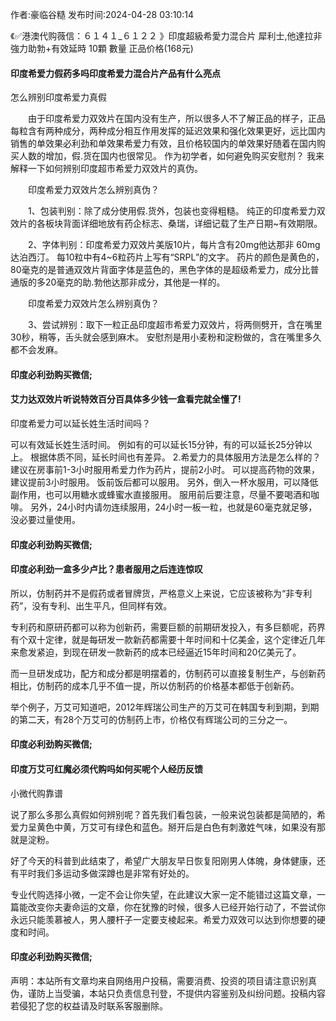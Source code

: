 <p>作者:豪临谷糙 发布时间:2024-04-28 03:10:14</p>
<p>《✅港澳代购薇信：６１４１_６１２２ 》印度超級希愛力混合片 犀利士,他達拉非 強力助勃+有效延時 10顆 數量 正品价格(168元) </p>
									<h4>印度希爱力假药多吗印度希爱力混合片产品有什么亮点</h4><p>怎么辨别印度希爱力真假</p><p>　　由于印度希爱力双效片在国内没有生产，所以很多人不了解正品的样子，正品每粒含有两种成分，两种成分相互作用发挥的延迟效果和强化效果更好，远比国内销售的单效果必利劲和单效果希爱力有效，且价格较国内的单效果好随着在国内购买人数的增加，假.货在国内也很常见。 作为初学者，如何避免购买安慰剂？ 我来解释一下如何辨别印度超市希爱力双效片的真伪。</p><p>　　印度希爱力双效片怎么辨别真伪？</p><p>　　1、包装判别：除了成分使用假.货外，包装也变得粗糙。 纯正的印度希爱力双效片的各板块背面详细地放有药企标志、桑瑞，详细记载了生产日期~有效期限。</p><p>　　2、字体判别：印度希爱力双效片美版10片，每片含有20mg他达那非 60mg达泊西汀。 每10粒中有4~6粒药片上写有“SRPL”的文字。 药片的颜色是黄色的，80毫克的是普通双效片背面字体是蓝色的，黑色字体的是超级希爱力，成分比普通版的多20毫克的助.勃他达那非成分，其他是一样的。</p><p>　　印度希爱力双效片怎么辨别真伪？</p><p>　　3、尝试辨别：取下一粒正品印度超市希爱力双效片，将两侧劈开，含在嘴里30秒，稍等，舌头就会感到麻木。 安慰剂是用小麦粉和淀粉做的，含在嘴里多久都不会发麻。</p><p></p><h4>	印度必利劲购买微信;</h4><p></p><h4>艾力达双效片听说特效百分百具体多少钱一盒看完就全懂了!</h4><p>印度希爱力可以延长姓生活时间吗？</p><p> 可以有效延长姓生活时间。 例如有的可以延长15分钟，有的可以延长25分钟以上。 根据体质不同，延长时间也有差异。 2.希爱力的具体服用方法是怎么样的？ 建议在房事前1-3小时服用希爱力作为药片，提前2小时。 可以提高药物的效果，建议提前3小时服用。 饭前饭后都可以服用。 另外，倒入一杯水服用，可以降低副作用，也可以用糖水或蜂蜜水直接服用。 服用前后要注意，尽量不要喝酒和咖啡。 另外，24小时内请勿连续服用，24小时一板一粒，也就是60毫克就足够，没必要过量使用。</p><p></p><h4>	印度必利劲购买微信;</h4><p></p><h4>印度必利劲一盒多少卢比？患者服用之后连连惊叹</h4><p>所以，仿制药并不是假药或者冒牌货，严格意义上来说，它应该被称为“非专利药”，没有专利、出生平凡，但同样有效。</p><p>专利药和原研药都可以称为创新药，需要巨额的前期研发投入，有多巨额呢，药界有个双十定律，就是每研发一款新药都需要十年时间和十亿美金，这个定律近几年来愈发紧迫，到现在研发一款新药的成本已经逼近15年时间和20亿美元了。</p><p>而一旦研发成功，配方和成分都是明摆着的，仿制药可以直接复制生产，与创新药相比，仿制药的成本几乎不值一提，所以仿制药的价格基本都低于创新药。</p><p>举个例子，万艾可知道吧，2012年辉瑞公司生产的万艾可在韩国专利到期，到期的第二天，有28个万艾可的仿制药上市，价格仅有辉瑞公司的三分之一。</p><p></p><h4>	印度必利劲购买微信;</h4><p></p><h4>印度万艾可红魔必须代购吗如何买呢个人经历反馈</h4><p>小微代购靠谱</p><p>说了那么多那么真假如何辨别呢？首先我们看包装，一般来说包装都是简陋的，希爱力呈黄色中黄，万艾可有绿色和蓝色。掰开后是白色有刺激姓气味，如果没有那就是淀粉。</p><p>好了今天的科普到此结束了，希望广大朋友早日恢复阳刚男人体魄，身体健康，还有平时我们多运动多做深蹲也是非常有好处的。</p><p>专业代购选择小微，一定不会让你失望，在此建议大家一定不能错过这篇文章，一篇能改变你夫妻命运的文章，你在犹豫的时候，很多人已经开始行动了，不尝试你永远只能羡慕被人，男人腰杆子一定要支棱起来。希爱力双效可以达到你想要的硬度和时间。</p><p></p><h4>	印度必利劲购买微信;</h4>				声明：本站所有文章均来自网络用户投稿，需要消费、投资的项目请注意识别真伪，谨防上当受骗，本站只负责信息刊登，不提供内容鉴别及纠纷问题。投稿内容若侵犯了您的权益请及时联系客服删除。				

